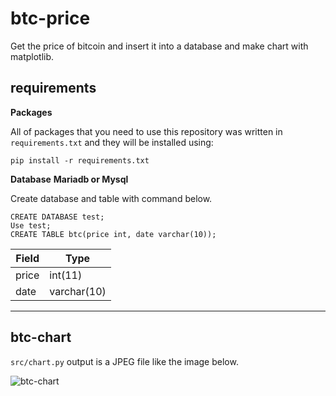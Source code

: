 # btc-price
Get the price of bitcoin and insert it into a database
and make chart with matplotlib.

## requirements

**Packages**

All of packages that you need to use this repository was written in `requirements.txt`
and they will be installed using:

```
pip install -r requirements.txt
```


**Database**
__Mariadb or Mysql__

Create database and table with command below.

```
CREATE DATABASE test; 
Use test;
CREATE TABLE btc(price int, date varchar(10));
```

| Field | Type        |
|-------|-------------|
| price | int(11)     |
| date  | varchar(10) | 

___
## btc-chart
`src/chart.py` output is a JPEG file like the image below.

![btc-chart](https://github.com/imahoora/btc-price/blob/main/image/btc-chart.jpg)
